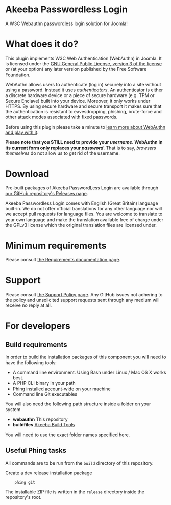 # Akeeba Passwordless Login

A W3C Webauthn passwordless login solution for Joomla!

# What does it do?

This plugin implements W3C Web Authentication (WebAuthn) in Joomla. It is licensed under the [GNU General Public License, version 3 of the license](https://www.gnu.org/licenses/gpl-3.0.en.html) or (at your option) any later version published by the Free Software Foundation.

WebAuthn allows users to authenticate (log in) securely into a site without using a password. Instead it uses _authenticators_. An authenticator is either a discrete hardware device or a piece of secure hardware (e.g. TPM or Secure Enclave) built into your device. Moreover, it only works under HTTPS. By using secure hardware and secure transport it makes sure that the authentication is resistant to eavesdropping, phishing, brute-force and other attack modes associated with fixed passwords.

Before using this plugin please take a minute to [learn more about WebAuthn and play with it](https://webauthn.io).

**Please note that you STILL need to provide your _username_. WebAuthn in its current form only replaces your _password_.** That is to say, _browsers themselves_ do not allow us to get rid of the username.

# Download

Pre-built packages of Akeeba PasswordLess Login are available through [our GitHub repository's Releases page](https://github.com/akeeba/passwordless/releases).

Akeeba Passwordless Login comes with English (Great Britain) language built-in. We do not offer official translations for any other language nor will we accept pull requests for language files. You are welcome to translate to your own language and make the translation available free of charge under the GPLv3 license which the original translation files are licensed under.

# Minimum requirements

Please consult [the Requirements documentation page](https://github.com/akeeba/passwordless/wiki/Requirements).

# Support

Please consult [the Support Policy page](https://github.com/akeeba/passwordless/wiki/Support-Policy). Any GitHub issues not adhering to the policy and unsolicited support requests sent through any medium will receive no reply at all.
 
# For developers

## Build requirements

In order to build the installation packages of this component you will need to have the following tools:

* A command line environment. Using Bash under Linux / Mac OS X works best.
* A PHP CLI binary in your path
* Phing installed account-wide on your machine
* Command line Git executables

You will also need the following path structure inside a folder on your system

* **webauthn** This repository
* **buildfiles** [Akeeba Build Tools](https://github.com/akeeba/buildfiles)

You will need to use the exact folder names specified here.

## Useful Phing tasks

All commands are to be run from the `build` directory of this repository.

Create a dev release installation package

		phing git
		
The installable ZIP file is written in the `release` directory inside the repository's root.